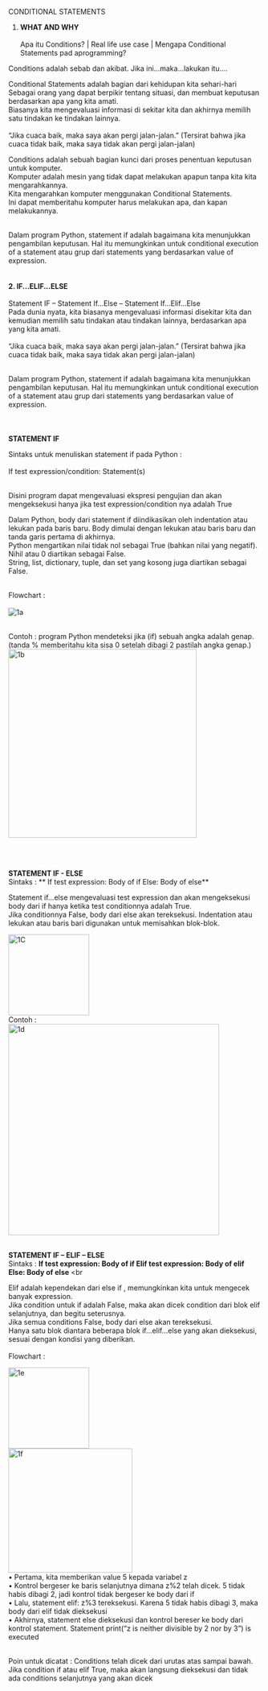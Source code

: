 CONDITIONAL STATEMENTS

1.	**WHAT AND WHY**
<br> <br>
Apa itu Conditions? | Real life use case | Mengapa Conditional Statements pad aprogramming?

Conditions adalah sebab dan akibat.
Jika ini...maka...lakukan itu....

Conditional Statements adalah bagian dari kehidupan kita sehari-hari <br>
Sebagai orang yang dapat berpikir tentang situasi, dan membuat keputusan berdasarkan apa yang kita amati. <br>
Biasanya kita mengevaluasi informasi di sekitar kita dan akhirnya memilih satu tindakan ke tindakan lainnya. <br> <br>
	“Jika cuaca baik, maka saya akan pergi jalan-jalan.” (Tersirat bahwa jika cuaca tidak baik, maka saya tidak akan pergi jalan-jalan) <br>

Conditions adalah sebuah bagian kunci dari proses penentuan keputusan untuk komputer. <br>
Komputer adalah mesin yang tidak dapat melakukan apapun tanpa kita kita mengarahkannya. <br>
Kita mengarahkan komputer menggunakan Conditional Statements. <br>
Ini dapat memberitahu komputer harus melakukan apa, dan kapan melakukannya. <br> <br>

Dalam program Python, statement if adalah bagaimana kita menunjukkan pengambilan keputusan. Hal itu memungkinkan untuk conditional execution of a statement atau grup dari statements yang berdasarkan value of  expression.
<br> <br> <br>
**2.	IF...ELIF...ELSE**
<br> <br>
Statement IF – Statement If...Else – Statement If...Elif...Else <br>
Pada dunia nyata, kita biasanya mengevaluasi informasi disekitar kita dan kemudian memilih satu tindakan atau tindakan lainnya, berdasarkan apa yang kita amati. <br> <br>
“Jika cuaca baik, maka saya akan pergi jalan-jalan.” (Tersirat bahwa jika cuaca tidak baik, maka saya tidak akan pergi jalan-jalan) <br><br>

Dalam program Python, statement if adalah bagaimana kita menunjukkan pengambilan keputusan. Hal itu memungkinkan untuk conditional execution of a statement atau grup dari statements yang berdasarkan value of expression.
<br>
<br>
<br>
<br>
**STATEMENT IF** <br>

Sintaks untuk menuliskan statement if pada Python :<br><br>
	If test expression/condition:
		Statement(s) 
<br><br>

Disini program dapat mengevaluasi ekspresi pengujian dan akan mengeksekusi hanya jika test expression/condition nya adalah True <br>

Dalam Python, body dari statement if diindikasikan oleh indentation atau lekukan pada baris baru. Body dimulai dengan lekukan atau baris baru dan tanda garis pertama di akhirnya.<br>
Python mengartikan nilai tidak nol sebagai True (bahkan nilai yang negatif). <br>
Nihil atau 0 diartikan sebagai False. <br>
String, list, dictionary, tuple, dan set yang kosong juga diartikan sebagai False.
<br> <br>

Flowchart : <br>  
<img size="150" alt="1a" src="https://user-images.githubusercontent.com/32615754/149361462-dda6abd0-94b7-4319-814a-2570b6821977.png">

<br>
Contoh : program Python mendeteksi jika (if) sebuah angka adalah genap. (tanda % memberitahu kita sisa 0 setelah dibagi 2 pastilah angka genap.) <br>

<img width="375" alt="1b" src="https://user-images.githubusercontent.com/32615754/149362282-02a1a197-f032-450f-9dbe-447688785e94.png">

<br> <br>
 
**STATEMENT IF - ELSE** <br>
Sintaks :
**	If test expression:
		Body of if
	Else:
		Body of else**

Statement if...else mengevaluasi test expression dan akan mengeksekusi body dari if hanya ketika test conditionnya adalah True. <br>
Jika conditionnya False, body dari else akan tereksekusi. Indentation atau lekukan atau baris bari digunakan untuk memisahkan blok-blok. <br>

<img width="161" alt="1C" src="https://user-images.githubusercontent.com/32615754/149362564-23a69c87-068f-407e-998e-8b01433aeeb0.png">
 <br>
Contoh : <br>

<img width="420" alt="1d" src="https://user-images.githubusercontent.com/32615754/149362622-e25729f7-6ee5-4257-97f2-5e04c1a764bd.png">
<br> <br>

**STATEMENT IF – ELIF – ELSE**
<br>
Sintaks :
	**If test expression:
		Body of if
	Elif test expression:
		Body of elif
	Else:
		Body of else**
<br

Elif adalah kependekan dari else if , memungkinkan kita untuk mengecek banyak expression. <br>
Jika condition untuk if adalah False, maka akan dicek condition dari blok elif selanjutnya, dan  begitu seterusnya. <br>
Jika semua conditions False, body dari else akan tereksekusi. <br>
Hanya satu blok diantara beberapa blok if...elif...else yang akan dieksekusi, sesuai dengan kondisi yang diberikan. 
<br> <br>
Flowchart : <br>

 <img width="161" alt="1e" src="https://user-images.githubusercontent.com/32615754/149363432-5b0e53f4-c0e8-49d8-89c5-25e3d756abc6.png">
<br>

<img width="247" alt="1f" src="https://user-images.githubusercontent.com/32615754/149363488-d60f6bae-d17e-4d6d-9e95-b550f28b6703.png">

<br>
•	Pertama, kita memberikan value 5 kepada variabel z <br>
•	Kontrol bergeser ke baris selanjutnya dimana z%2 telah dicek. 5 tidak habis dibagi 2, jadi kontrol tidak bergeser ke body dari if <br>
•	Lalu, statement elif: z%3 tereksekusi. Karena 5 tidak habis dibagi 3, maka body dari elif tidak dieksekusi <br>
•	Akhirnya, statement else dieksekusi dan kontrol bereser ke body dari kontrol statement. Statement print(“z is neither divisible by 2 nor by 3”) is executed 
<br> <br>


Poin untuk dicatat : Conditions telah dicek dari urutas atas sampai bawah. Jika condition if atau elif True, maka akan langsung dieksekusi dan tidak ada conditions selanjutnya yang akan dicek
